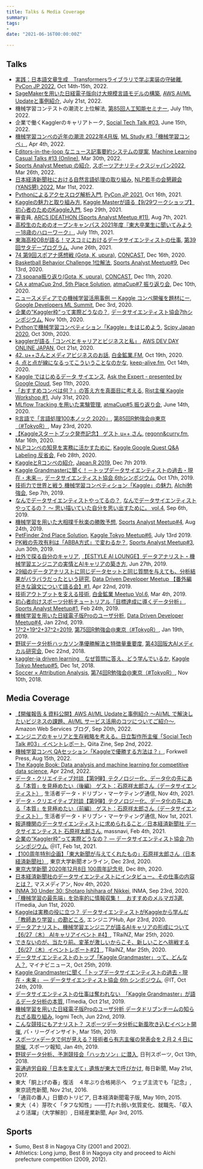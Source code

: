 ```yaml
---
title: Talks & Media Coverage
summary:
tags:
- 
date: "2021-06-16T00:00:00Z"

---
```


## Talks

- [実践：日本語文章生成　Transformersライブラリで学ぶ実装の守破離](https://upura.hatenablog.com/entry/2022/10/13/185709), [PyCon JP 2022](https://2022.pycon.jp/), Oct 14th-15th, 2022.
- [SageMakerを用いた日経電子版向け大規模言語モデルの構築](https://aws.amazon.com/jp/blogs/news/aws-aiml-jirei-july/), [AWS AI/ML Updateと事例紹介](https://pages.awscloud.com/JAPAN-event-OE-EIB22-WWSO-AIML-20220721-reg-event.html), July 21st, 2022.
- 機械学習コンテストの潮流と上位解法, [第85回人工知能セミナー](https://www.ai-gakkai.or.jp/event/ai-seminar/no85_jsai_seminar/), July 11th, 2022.
- 企業で働くKagglerのキャリアトーク, [Social Tech Talk #03](https://increments.connpass.com/event/245693/), June 15th, 2022.
- [機械学習コンペの近年の潮流 2022年4月版](https://speakerdeck.com/upura/ml-competition-trend-2022-dot-04), [ML Study #3「機械学習コンペ」](https://forkwell.connpass.com/event/240639/), Apr 4th, 2022.
- [Editors-in-the-loop なニュース記事要約システムの提案](https://speakerdeck.com/upura/editors-in-the-loop-news-article-summarization-framework), [Machine Learning Casual Talks #13 (Online)](https://mlct.connpass.com/event/239953/), Mar 30th, 2022.
- [Sports Analyst Meetup の紹介](http://jsaa.org/saj2022/?sessionId=31), [スポーツアナリティクスジャパン2022](http://jsaa.org/saj2022/), Mar 26th, 2022.
- [日本経済新聞社における自然言語処理の取り組み](https://speakerdeck.com/upura/yans2022-nikkei-nlp), [NLP若手の会懇親会 (YANS懇) 2022](https://yans.anlp.jp/entry/yanskon2022), Mar 11st, 2022.
- [Pythonによるアクセスログ解析入門](https://upura.hatenablog.com/entry/2021/10/17/090000), [PyCon JP 2021](https://2021.pycon.jp/), Oct 16th, 2021.
- [Kaggleの魅力と取り組み方](https://speakerdeck.com/upura/attractiveness-and-approach-of-kaggle), [Kaggle Masterが語る【9/29ワークショップ】初心者のためのKaggle入門](https://widshiroshima.connpass.com/event/223319/), Sep 29th, 2021.
- 審査員, [ARCS IDEATHON (Sports Analyst Meetup #11)](https://spoana.connpass.com/event/218035/), Aug 7th, 2021.
- [高校生のためのオープンキャンパス 2021年度『東大卒業生に聞いてみようー18歳のハローワーク』](https://www.u-tokyo.ac.jp/ja/alumni/support-programs/high.html), July 11th, 2021.
- [東海高校OBが語る！マスコミにおけるデータサイエンティストの仕事](https://www.satprogram.net/list.html), [第39回サタデープログラム](https://www.satprogram.net/), June 26th, 2021.
- [74 第9回スポアナ感想戦 (Gota, K, upura)](https://sports-con.xyz/concast-74/), [CONCAST](https://sports-con.xyz/concast-74/), Dec 16th, 2020.
- [Basketball Behavior Challenge 1位解法](https://upura.hatenablog.com/entry/2020/12/14/090032), [Sports Analyst Meetup#9](https://spoana.connpass.com/event/190699/), Dec 13rd, 2020.
- [73 spoana振り返り(Gota, K, upura)](https://sports-con.xyz/concast-73/), [CONCAST](https://sports-con.xyz/concast-73/), Dec 11th, 2020.
- [CA x atmaCup 2nd, 5th Place Solution](https://upura.hatenablog.com/entry/2020/12/10/233944), [atmaCup#7 振り返り会](https://atma.connpass.com/event/198237/), Dec 10th, 2020.
- [ニュースメディアでの機械学習活用事例 ー Kaggle コンペ開催を題材にー](https://upura.hatenablog.com/entry/2020/12/02/183400), [Google Developers ML Summit](https://cloudonair.withgoogle.com/events/google-mlsummit), Dec 3rd, 2020.
- [企業の"Kaggler枠"って実際どうなの？](https://upura.hatenablog.com/entry/2020/11/08/160104), [データサイエンティスト協会7thシンポジウム](http://www.datascientist.or.jp/symp/2020/), Nov 10th, 2020.
- [Pythonで機械学習コンペティション「Kaggle」をはじめよう](https://upura.hatenablog.com/entry/2020/10/25/131543), [Scipy Japan 2020](https://www.scipyjapan.scipy.org/), Oct 30th, 2020.
- [kagglerが語る「コンペとキャリアとビジネスと私」](https://upura.hatenablog.com/entry/aws-dev-day-2020), [AWS DEV DAY ONLINE JAPAN](https://aws.amazon.com/jp/about-aws/events/2020/devday/sessions/), Oct 21st, 2020.
- [42. u++さんとメディアビジネスのお話](https://upura.hatenablog.com/entry/2020/10/19/124700), [白金鉱業.FM](https://shirokane-kougyou.fm/episode/42), Oct 19th, 2020.
- [4. 点と点が線になるってこういうことなのかな](https://upura.hatenablog.com/entry/2020/10/14/172007), [keep-alive.fm](https://anchor.fm/keep-alive/episodes/4-el1mul), Oct 14th, 2020.
- [Kaggle ではじめるデータ サイエンス](https://upura.hatenablog.com/entry/2020/09/10/210400), [Ask the Expert - presented by Google Cloud](https://developers-jp.googleblog.com/2020/08/ask-expert.html), Sep 11th, 2020.
- [「おすすめコンペは何？」の答え方を真面目に考える](https://upura.hatenablog.com/entry/2020/07/31/223000), [Rist主催 Kaggle Workshop #1](https://rist.connpass.com/event/182932/), July 31st, 2020.
- [MLflow Tracking を用いた実験管理](https://upura.hatenablog.com/entry/2020/06/15/120400), [atmaCup#5 振り返り会](https://atma.connpass.com/event/178585/), June 14th, 2020.
- [R言語で「言語処理100本ノック 2020」](https://upura.hatenablog.com/entry/2020/05/23/215000), [第85回R勉強会@東京（#TokyoR）](https://tokyor.connpass.com/event/176318/), May 23rd, 2020.
- [【Kaggleスタートブック発売記念】 ゲスト u++ さん](https://upura.hatenablog.com/entry/2020/03/27/230654), [regonn&curry.fm](https://anchor.fm/regonn-curry-fm/episodes/069-Kaggle--u-ebjhb6), Mar 16th, 2020.
- [NLPコンペの知見を実務に活かすために](https://upura.hatenablog.com/entry/2020/02/28/235815), [Kaggle Google Quest Q&A Labeling 反省会](https://connpass.com/event/167595/), Feb 28th, 2020.
- [KaggleとRコンペの紹介](https://upura.hatenablog.com/entry/2019/12/07/201500), [Japan.R 2019](https://japanr.connpass.com/event/154070/), Dec 7th 2019.
- [Kaggle Grandmasterに聞く！－トップデータサイエンティストの過去・現在・未来－](https://upura.hatenablog.com/entry/2019/10/17/161038), [データサイエンティスト協会 6thシンポジウム](http://www.datascientist.or.jp/symp/2019/), Oct 17th, 2019.
- [技術力で世界と戦う 機械学習コンペティション「Kaggle」の魅力](https://upura.hatenablog.com/entry/2019/09/07/222736), [AIchi勉強会](https://connpass.com/event/134720/), Sep 7th, 2019.
- [なんでデータサイエンティストやってるの？](https://upura.hatenablog.com/entry/2019/09/06/212219), [なんでデータサイエンティストやってるの？ 〜 思い描いていた自分を思い出すために。 vol.4](https://nan-d-vol4.peatix.com/), Sep 6th, 2019.
- [機械学習を用いた大相撲千秋楽の勝敗予想](https://upura.hatenablog.com/entry/2019/08/24/214442), [Sports Analyst Meetup#4](https://spoana.connpass.com/event/138392/), Aug 24th, 2019.
- [PetFinder 2nd Place Solution](https://upura.hatenablog.com/entry/2019/07/13/173420), [Kaggle Tokyo Meetup#6](https://connpass.com/event/132935/), July 13rd 2019.
- [PK戦の先攻有利は「ABBA方式」で変わるか？](https://upura.hatenablog.com/entry/2019/06/30/215844), [Sports Analyst Meetup#3](https://spoana.connpass.com/event/134243/), Jun 30th, 2019.
- [社外で探る自分のキャリア](https://upura.hatenablog.com/entry/2019/06/27/222248), [【ESTYLE AI LOUNGE】データアナリスト・機械学習エンジニアの実情とAIキャリアの築き方](https://ailounge.connpass.com/event/134525/), Jun 27th, 2019.
- [29組のデータアナリストに同じデータセットと同じ質問を与えても、分析結果がバラバラだったという研究](https://upura.hatenablog.com/entry/2019/04/19/123325), [Data Driven Developer Meetup 【番外編 好きな論文について語る会】#1](https://d3m.connpass.com/event/128063/), Apr 22nd, 2019.
- [技術アウトプットを支える技術](https://upura.hatenablog.com/entry/2019/03/04/230000), [白金鉱業 Meetup Vol.6](https://brainpad-meetup.connpass.com/event/119149/), Mar 4th, 2019.
- [初心者向けスポーツ分析チュートリアル「目標達成に導くデータ分析」](https://upura.hatenablog.com/entry/2019/02/25/121000), [Sports Analyst Meetup#1](https://spoana.connpass.com/event/113586/), Feb 24th, 2019.
- [機械学習を用いた日経電子版Proのユーザ分析](https://upura.hatenablog.com/entry/d3m-part4), [Data Driven Developer Meetup#4](https://d3m.connpass.com/event/115217/), Jan 22nd, 2019.
- [17^2+19^2+37^2=2019](https://upura.hatenablog.com/entry/2019/01/19/184655), [第75回R勉強会@東京（#TokyoR）](https://tokyor.connpass.com/event/113519/), Jan 19th, 2019.
- [野球データ分析ハッカソン準優勝解法と特徴量重要度](https://upura.hatenablog.com/entry/2018/12/22/180130), [第43回阪大AIメディカル研究会](https://twitter.com/ou_aims/status/1073062205925470208), Dec 22nd, 2018.
- [kaggler-ja driven learning　なぜ質問に答え、どう学んでいるか](https://upura.hatenablog.com/entry/2018/12/01/232113), [Kaggle Tokyo Meetup#5](https://connpass.com/event/105298/), Dec 1st, 2018.
- [Soccer × Attribution Analysis](https://upura.hatenablog.com/entry/2018/11/10/210427), [第74回R勉強会@東京（#TokyoR）](https://tokyor.connpass.com/event/106936/), Nov 10th, 2018.

## Media Coverage

- [【開催報告 & 資料公開】AWS AI/ML Updateと事例紹介 〜AI/ML で解決したいビジネスの課題、AI/ML サービス活用のコツについてご紹介〜](https://aws.amazon.com/jp/blogs/news/aws-aiml-jirei-july/), Amazon Web Services ブログ, Sep 20th, 2022.
- [エンジニアのキャリアと生存戦略を考える。日立製作所主催「Social Tech Talk #03」イベントレポート](https://zine.qiita.com/event/202209-hitachi/), Qiita Zine, Sep 2nd, 2022.
- [機械学習コンペ QAセッション「Kaggleで優勝する方法は？」](https://pr.forkwell.com/events/ml-study-03/), Forkwell Press, Aug 15th, 2022.
- [The Kaggle Book: Data analysis and machine learning for competitive data science](https://www.kaggle.com/discussions/general/320574), Apr 22nd, 2022.
- [データ・クリエイティブ対談【第9弾】テクノロジー化、データ化の先にある「本質」を見極めたい（後編） ゲスト：石原祥太郎さん（データサイエンティスト）](https://seikatsusha-ddm.com/article/12008/), 生活者データ・ドリブン・マーケティング通信, Nov 4th, 2021.
- [データ・クリエイティブ対談【第9弾】テクノロジー化、データ化の先にある「本質」を見極めたい（前編） ゲスト：石原祥太郎さん（データサイエンティスト）](https://seikatsusha-ddm.com/article/12007/), 生活者データ・ドリブン・マーケティング通信, Nov 1st, 2021.
- [報道機関のデータサイエンティストに求められること／日本経済新聞社 データサイエンティスト 石原祥太郎さん](https://www.massnavi.com/people/1077.html), massnavi, Feb 4th, 2021.
- [企業の“Kaggler枠”って実際どうなの？ ― データサイエンティスト協会 7th シンポジウム](https://www.atmarkit.co.jp/ait/articles/2102/01/news024.html), ＠IT, Feb 1st, 2021.
- [【100周年特別企画】「東大新聞が与えてくれたもの」石原祥太郎さん（日本経済新聞社）](https://www.todaishimbun.org/ishihara20201223/), 東京大学新聞オンライン, Dec 23rd, 2020.
- [東京大学新聞 2020年12月8日 100周年記念号](https://utnp.stores.jp/items/5fcdba9b8a457268993e69c8), Dec 8th, 2020.
- [日本経済新聞社のデータサイエンティストにインタビュー。その仕事の内容とは？](https://advanced.massmedian.co.jp/article/detail/id=5940), マスメディアン, Nov 4th, 2020.
- [INMA 30 Under 30: Shotaro Ishihara of Nikkei](https://www.inma.org/blogs/Editors-Inbox/post.cfm/inma-30-under-30-shotaro-ishihara-of-nikkei), INMA, Sep 23rd, 2020.
- [「機械学習の最先端」を効率的に情報収集！　おすすめのメルマガ3選](https://www.atmarkit.co.jp/ait/articles/2006/11/news016.html), ITmedia, Jun 11st, 2020.
- [Kaggleは実務の役に立つ？ データサイエンティストがKaggleから学んだ「教師あり学習」の勘どころ](https://employment.en-japan.com/engineerhub/entry/2020/04/23/103000), エンジニアHub, Apr 23rd, 2020.
- [データアナリスト、機械学習エンジニアが語るAIキャリアの形成について【6/27（木） AIキャリアイベント #4】](https://trainz.jp/media/aievent/156/), TRaiNZ, Mar 25th, 2020.
- [できないのが、当たり前。変革が激しいからこそ、新しいことへ挑戦する【6/27（木）イベントレポート#2】](https://trainz.jp/media/aievent/128/), TRaiNZ, Mar 25th, 2020.
- [データサイエンティストのトップ「Kaggle Grandmaster」って、どんな人？](https://news.mynavi.jp/article/20191025-914409/), マイナビニュース, Oct 25th, 2019.
- [Kaggle Grandmasterに聞く「トップデータサイエンティストの過去・現在・未来」 ― データサイエンティスト協会 6th シンポジウム](https://www.atmarkit.co.jp/ait/articles/1910/24/news019.html), ＠IT, Oct 24th, 2019.
- [データサイエンティストの仕事は奪われない　「Kaggle Grandmaster」が語るデータ分析の本質](https://www.itmedia.co.jp/news/articles/1910/21/news104.html), ITmedia, Oct 21st, 2019.
- [機械学習を用いた日経電子版Proのユーザ分析 データドリブンチームの知られざる取り組み](https://logmi.jp/tech/articles/321077), logmi Tech, Jun 22nd, 2019.
- [こんな競技にもアナリスト？ スポーツデータ分析に新風吹き込むイベント開催](https://insight.official-pacificleague.com/news/11829), パ・リーグインサイト, Mar 15th, 2019.
- [スポーツ×データで何が見える？技術者ら有志主催の発表会を２月２４日に開催](https://hochi.news/articles/20190103-OHT1T50094.html), スポーツ報知, Jan 4th, 2019.
- [野球データ分析、予測競技会「ハッカソン」に潜入](https://www.nikkansports.com/baseball/news/201810130000057.html), 日刊スポーツ, Oct 13th, 2018.
- [電通過労自殺「日本を変えて」遺族が東大で呼びかけ](https://mainichi.jp/articles/20170522/k00/00m/040/066000c), 毎日新聞, May 21st, 2017.
- 東大「胴上げの春」復活　４年ぶり合格掲示へ　ウェブ主流でも「記念」, 東京読売新聞, Nov 21st, 2016.
- 「通貨の番人」日銀のトリビア, 日本経済新聞電子版, May 16th, 2015.
- 東大（４）芽吹く「タフな知性」――打たれ弱い気質変化、就職先、「収入より活躍」（大学解剖）, 日経産業新聞, Apr 3rd, 2015.

## Sports

- Sumo, Best 8 in Nagoya City (2001 and 2002).
- Athletics: Long jump, Best 8 in Nagoya city and proceed to Aichi prefecture competition (2009, 2012).
